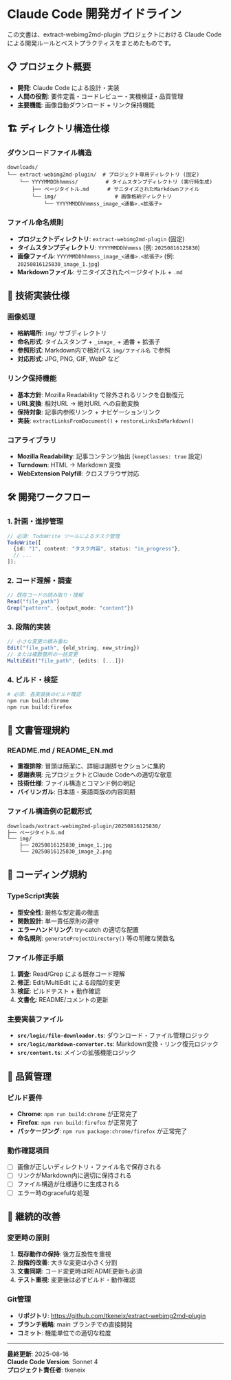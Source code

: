 # Claude Code 開発ガイドライン

この文書は、extract-webimg2md-plugin プロジェクトにおける Claude Code による開発ルールとベストプラクティスをまとめたものです。

## 📋 プロジェクト概要

- **開発**: Claude Code による設計・実装
- **人間の役割**: 要件定義・コードレビュー・実機検証・品質管理
- **主要機能**: 画像自動ダウンロード + リンク保持機能

## 🏗️ ディレクトリ構造仕様

### ダウンロードファイル構造
```
downloads/
└── extract-webimg2md-plugin/  # プロジェクト専用ディレクトリ (固定)
    └── YYYYMMDDhhmmss/         # タイムスタンプディレクトリ (実行時生成)
        ├── ページタイトル.md      # サニタイズされたMarkdownファイル
        └── img/                   # 画像格納ディレクトリ
            └── YYYYMMDDhhmmss_image_<通番>.<拡張子>
```

### ファイル命名規則
- **プロジェクトディレクトリ**: `extract-webimg2md-plugin` (固定)
- **タイムスタンプディレクトリ**: `YYYYMMDDhhmmss` (例: `20250816125830`)
- **画像ファイル**: `YYYYMMDDhhmmss_image_<通番>.<拡張子>` (例: `20250816125830_image_1.jpg`)
- **Markdownファイル**: サニタイズされたページタイトル + `.md`

## 🔧 技術実装仕様

### 画像処理
- **格納場所**: `img/` サブディレクトリ
- **命名形式**: タイムスタンプ + `_image_` + 通番 + 拡張子
- **参照形式**: Markdown内で相対パス `img/ファイル名` で参照
- **対応形式**: JPG, PNG, GIF, WebP など

### リンク保持機能
- **基本方針**: Mozilla Readability で除外されるリンクを自動復元
- **URL変換**: 相対URL → 絶対URL への自動変換
- **保持対象**: 記事内参照リンク + ナビゲーションリンク
- **実装**: `extractLinksFromDocument()` + `restoreLinksInMarkdown()`

### コアライブラリ
- **Mozilla Readability**: 記事コンテンツ抽出 (`keepClasses: true` 設定)
- **Turndown**: HTML → Markdown 変換
- **WebExtension Polyfill**: クロスブラウザ対応

## 🛠️ 開発ワークフロー

### 1. 計画・進捗管理
```typescript
// 必須: TodoWrite ツールによるタスク管理
TodoWrite([
  {id: "1", content: "タスク内容", status: "in_progress"},
  // ...
]);
```

### 2. コード理解・調査
```typescript
// 既存コードの読み取り・理解
Read("file_path")
Grep("pattern", {output_mode: "content"})
```

### 3. 段階的実装
```typescript
// 小さな変更の積み重ね
Edit("file_path", {old_string, new_string})
// または複数箇所の一括変更
MultiEdit("file_path", {edits: [...]})
```

### 4. ビルド・検証
```bash
# 必須: 各実装後のビルド確認
npm run build:chrome
npm run build:firefox
```

## 📝 文書管理規約

### README.md / README_EN.md
- **重複排除**: 冒頭は簡潔に、詳細は謝辞セクションに集約
- **感謝表現**: 元プロジェクトとClaude Codeへの適切な敬意
- **技術仕様**: ファイル構造とコマンド例の明記
- **バイリンガル**: 日本語・英語両版の内容同期

### ファイル構造例の記載形式
```markdown
downloads/extract-webimg2md-plugin/20250816125830/
├── ページタイトル.md
└── img/
    ├── 20250816125830_image_1.jpg
    └── 20250816125830_image_2.png
```

## 🧩 コーディング規約

### TypeScript実装
- **型安全性**: 厳格な型定義の徹底
- **関数設計**: 単一責任原則の遵守
- **エラーハンドリング**: try-catch の適切な配置
- **命名規則**: `generateProjectDirectory()` 等の明確な関数名

### ファイル修正手順
1. **調査**: Read/Grep による既存コード理解
2. **修正**: Edit/MultiEdit による段階的変更
3. **検証**: ビルドテスト + 動作確認
4. **文書化**: README/コメントの更新

### 主要実装ファイル
- **`src/logic/file-downloader.ts`**: ダウンロード・ファイル管理ロジック
- **`src/logic/markdown-converter.ts`**: Markdown変換・リンク復元ロジック
- **`src/content.ts`**: メインの拡張機能ロジック

## 🎯 品質管理

### ビルド要件
- **Chrome**: `npm run build:chrome` が正常完了
- **Firefox**: `npm run build:firefox` が正常完了
- **パッケージング**: `npm run package:chrome/firefox` が正常完了

### 動作確認項目
- [ ] 画像が正しいディレクトリ・ファイル名で保存される
- [ ] リンクがMarkdown内に適切に保持される
- [ ] ファイル構造が仕様通りに生成される
- [ ] エラー時のgracefulな処理

## 🔄 継続的改善

### 変更時の原則
1. **既存動作の保持**: 後方互換性を重視
2. **段階的改善**: 大きな変更は小さく分割
3. **文書同期**: コード変更時はREADME更新も必須
4. **テスト重視**: 変更後は必ずビルド・動作確認

### Git管理
- **リポジトリ**: https://github.com/tkeneix/extract-webimg2md-plugin
- **ブランチ戦略**: main ブランチでの直接開発
- **コミット**: 機能単位での適切な粒度

---

**最終更新**: 2025-08-16  
**Claude Code Version**: Sonnet 4  
**プロジェクト責任者**: tkeneix